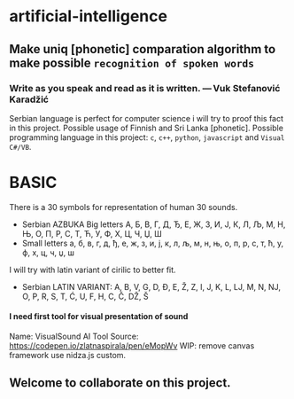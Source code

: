 # artificial-intelligence
## Make uniq [phonetic] comparation algorithm to make possible `recognition of spoken words`
### Write as you speak and read as it is written.  — Vuk Stefanović Karadžić 


Serbian language is perfect for computer science i will try to proof this fact in this project.
Possible usage of Finnish and Sri Lanka [phonetic].
Possible programming language in this project: `c`, `c++`, `python`, `javascript` and `Visual C#/VB`.

# BASIC
There is a 30 symbols for representation of human 30 sounds.

- Serbian AZBUKA
  Big letters
  А, Б, В, Г, Д, Ђ, Е, Ж, З, И, Ј, К, Л, Љ, М, Н, Њ, О, П, Р, С, Т, Ћ, У, Ф, Х, Ц, Ч, Џ, Ш
- Small letters
  a, б, в, г, д, ђ, е, ж, з, и, ј, к, л, љ, м, н, њ, о, п, р, с, т, ћ, у, ф, х, ц, ч, џ, ш


I will try with latin variant of cirilic to better fit.

 - Serbian LATIN VARIANT:
   A, B, V, G, D, Đ, E, Ž, Z, I, J, K, L, LJ, M, N, NJ, O, P, R, S, T, Ć, U, F, H, C, Č, DŽ, Š

#### I need first tool for visual presentation of sound
  Name: VisualSound AI Tool
  Source: https://codepen.io/zlatnaspirala/pen/eMopWv
  WIP: remove canvas framework use nidza.js custom.



## Welcome to collaborate on this project.
